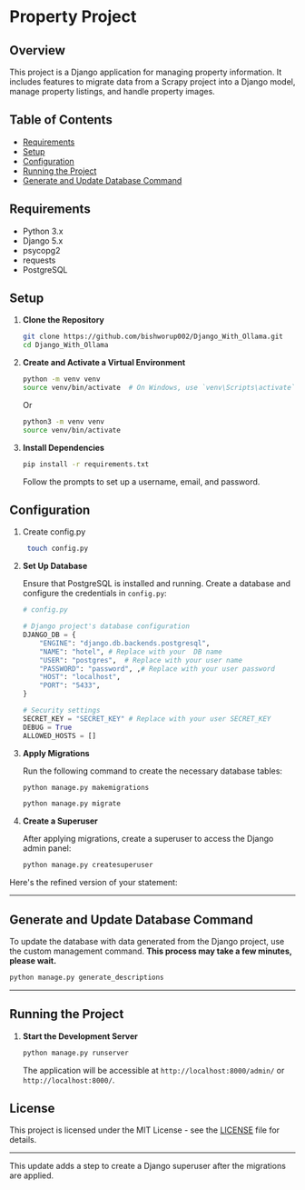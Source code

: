
# Property Project

## Overview

This project is a Django application for managing property information. It includes features to migrate data from a Scrapy project into a Django model, manage property listings, and handle property images.

## Table of Contents

- [Requirements](#requirements)
- [Setup](#setup)
- [Configuration](#configuration)
- [Running the Project](#running-the-project)
- [Generate and Update Database Command](#generate-and-update-database-command)


## Requirements

- Python 3.x
- Django 5.x
- psycopg2
- requests
- PostgreSQL

## Setup

1. **Clone the Repository**

   ```bash
   git clone https://github.com/bishworup002/Django_With_Ollama.git
   cd Django_With_Ollama
   ```

2. **Create and Activate a Virtual Environment**

    ```bash
   python -m venv venv
   source venv/bin/activate  # On Windows, use `venv\Scripts\activate`
   ```
   Or

    ```bash
   python3 -m venv venv
   source venv/bin/activate  
   ```

3. **Install Dependencies**

   ```bash
   pip install -r requirements.txt
   ```


   Follow the prompts to set up a username, email, and password.

## Configuration

1. Create config.py
   ```bash
    touch config.py
   ```

2. **Set Up Database**

   Ensure that PostgreSQL is installed and running. Create a database and configure the credentials in `config.py`:

   ```python
   # config.py

   # Django project's database configuration
   DJANGO_DB = {
       "ENGINE": "django.db.backends.postgresql",
       "NAME": "hotel", # Replace with your  DB name
       "USER": "postgres",  # Replace with your user name
       "PASSWORD": "password", ,# Replace with your user password
       "HOST": "localhost",
       "PORT": "5433",
   }

   # Security settings
   SECRET_KEY = "SECRET_KEY" # Replace with your user SECRET_KEY
   DEBUG = True
   ALLOWED_HOSTS = []
   ```

3. **Apply Migrations**

   Run the following command to create the necessary database tables:

   ```bash
   python manage.py makemigrations

   python manage.py migrate
   ```
 4. **Create a Superuser**

     After applying migrations, create a superuser to access the Django admin panel:

      ```bash
      python manage.py createsuperuser
      ```  

Here's the refined version of your statement:

---

## Generate and Update Database Command

To update the database with data generated from the Django project, use the custom management command. **This process may take a few minutes, please wait.**

```bash
python manage.py generate_descriptions
```

--- 

## Running the Project

1. **Start the Development Server**

   ```bash
   python manage.py runserver
   ```  
   The application will be accessible at `http://localhost:8000/admin/` or `http://localhost:8000/`.

## License

This project is licensed under the MIT License - see the [LICENSE](LICENSE) file for details.

--- 

This update adds a step to create a Django superuser after the migrations are applied.